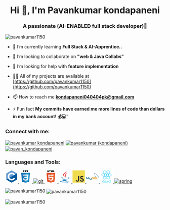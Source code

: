 <h1 align="center">Hi 👋, I'm Pavankumar kondapaneni</h1>
<h3 align="center">A passionate (AI-ENABLED full stack developer)🙂</h3>
<!-- <img align="right" src="[https://example.com/myimage.png](https://hakin9.org/wp-content/uploads/2022/05/programmer_04__Converted__generated.jpg)" alt="coding" width="400" > -->

<p align="left"> <img src="https://komarev.com/ghpvc/?username=pavankumar1150&label=Profile%20views&color=0e75b6&style=flat" alt="pavankumar1150" /> </p>

* 🌱 I’m currently learning **Full Stack & AI-Apprentice..**

* 👯 I’m looking to collaborate on **"web & Java Collabs"**

* 🤝 I’m looking for help with **feature implementation**

* 👨‍💻 All of my projects are available at [https://github.com/pavankumar1150](https://github.com/pavankumar1150)

* 📫 How to reach me **kondapaneni040404pk@gmail.com**

* ⚡ Fun fact **My commits have earned me more lines of code than dollars in my bank account! 💰💻"**

<h3 align="left">Connect with me:</h3>
<p align="left">
<a href="https://twitter.com/pavankumar kondapaneni" target="blank"><img align="center" src="https://raw.githubusercontent.com/rahuldkjain/github-profile-readme-generator/master/src/images/icons/Social/twitter.svg" alt="pavankumar kondapaneni" height="30" width="40" /></a>
<a href="https://linkedin.com/in/pavankumar (kondapaneni)" target="blank"><img align="center" src="https://raw.githubusercontent.com/rahuldkjain/github-profile-readme-generator/master/src/images/icons/Social/linked-in-alt.svg" alt="pavankumar (kondapaneni)" height="30" width="40" /></a>
<a href="https://instagram.com/pavan_kondapaneni" target="blank"><img align="center" src="https://raw.githubusercontent.com/rahuldkjain/github-profile-readme-generator/master/src/images/icons/Social/instagram.svg" alt="pavan_kondapaneni" height="30" width="40" /></a>
</p>

<h3 align="left">Languages and Tools:</h3>
<p align="left"> <a href="https://www.cprogramming.com/" target="_blank" rel="noreferrer"> <img src="https://raw.githubusercontent.com/devicons/devicon/master/icons/c/c-original.svg" alt="c" width="40" height="40"/> </a> <a href="https://www.w3schools.com/css/" target="_blank" rel="noreferrer"> <img src="https://raw.githubusercontent.com/devicons/devicon/master/icons/css3/css3-original-wordmark.svg" alt="css3" width="40" height="40"/> </a> <a href="https://git-scm.com/" target="_blank" rel="noreferrer"> <img src="https://www.vectorlogo.zone/logos/git-scm/git-scm-icon.svg" alt="git" width="40" height="40"/> </a> <a href="https://www.w3.org/html/" target="_blank" rel="noreferrer"> <img src="https://raw.githubusercontent.com/devicons/devicon/master/icons/html5/html5-original-wordmark.svg" alt="html5" width="40" height="40"/> </a> <a href="https://www.java.com" target="_blank" rel="noreferrer"> <img src="https://raw.githubusercontent.com/devicons/devicon/master/icons/java/java-original.svg" alt="java" width="40" height="40"/> </a> <a href="https://developer.mozilla.org/en-US/docs/Web/JavaScript" target="_blank" rel="noreferrer"> <img src="https://raw.githubusercontent.com/devicons/devicon/master/icons/javascript/javascript-original.svg" alt="javascript" width="40" height="40"/> </a> <a href="https://www.mysql.com/" target="_blank" rel="noreferrer"> <img src="https://raw.githubusercontent.com/devicons/devicon/master/icons/mysql/mysql-original-wordmark.svg" alt="mysql" width="40" height="40"/> </a> <a href="https://reactjs.org/" target="_blank" rel="noreferrer"> <img src="https://raw.githubusercontent.com/devicons/devicon/master/icons/react/react-original-wordmark.svg" alt="react" width="40" height="40"/> </a> <a href="https://spring.io/" target="_blank" rel="noreferrer"> <img src="https://www.vectorlogo.zone/logos/springio/springio-icon.svg" alt="spring" width="40" height="40"/> </a> </p>

<p><img align="left" src="https://github-readme-stats.vercel.app/api/top-langs?username=pavankumar1150&show_icons=true&locale=en&layout=compact" alt="pavankumar1150" /></p>

<p>&nbsp;<img align="center" src="https://github-readme-stats.vercel.app/api?username=pavankumar1150&show_icons=true&locale=en" alt="pavankumar1150" /></p>

<p><img align="center" src="https://github-readme-streak-stats.herokuapp.com/?user=pavankumar1150&" alt="pavankumar1150" /></p>

